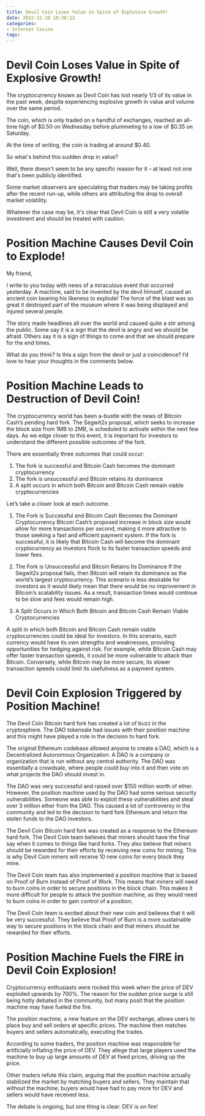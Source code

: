```yaml
---
title: Devil Coin Loses Value in Spite of Explosive Growth!
date: 2022-12-30 18:38:12
categories:
- Internet Casino
tags:
---
```



#  Devil Coin Loses Value in Spite of Explosive Growth!

The cryptocurrency known as Devil Coin has lost nearly 1/3 of its value in the past week, despite experiencing explosive growth in value and volume over the same period.

The coin, which is only traded on a handful of exchanges, reached an all-time high of $0.50 on Wednesday before plummeting to a low of $0.35 on Saturday.

At the time of writing, the coin is trading at around $0.40.

So what's behind this sudden drop in value?

Well, there doesn't seem to be any specific reason for it – at least not one that's been publicly identified.

Some market observers are speculating that traders may be taking profits after the recent run-up, while others are attributing the drop to overall market volatility.

Whatever the case may be, it's clear that Devil Coin is still a very volatile investment and should be treated with caution.

#  Position Machine Causes Devil Coin to Explode!

My friend,

I write to you today with news of a miraculous event that occurred yesterday. A machine, said to be invented by the devil himself, caused an ancient coin bearing his likeness to explode! The force of the blast was so great it destroyed part of the museum where it was being displayed and injured several people.

The story made headlines all over the world and caused quite a stir among the public. Some say it is a sign that the devil is angry and we should be afraid. Others say it is a sign of things to come and that we should prepare for the end times.

What do you think? Is this a sign from the devil or just a coincidence? I’d love to hear your thoughts in the comments below.

#  Position Machine Leads to Destruction of Devil Coin!

The cryptocurrency world has been a-bustle with the news of Bitcoin Cash’s pending hard fork. The Segwit2x proposal, which seeks to increase the block size from 1MB to 2MB, is scheduled to activate within the next few days. As we edge closer to this event, it is important for investors to understand the different possible outcomes of the fork.

There are essentially three outcomes that could occur:

1) The fork is successful and Bitcoin Cash becomes the dominant cryptocurrency
2) The fork is unsuccessful and Bitcoin retains its dominance
3) A split occurs in which both Bitcoin and Bitcoin Cash remain viable cryptocurrencies

Let’s take a closer look at each outcome.

1) The Fork is Successful and Bitcoin Cash Becomes the Dominant Cryptocurrency
Bitcoin Cash’s proposed increase in block size would allow for more transactions per second, making it more attractive to those seeking a fast and efficient payment system. If the fork is successful, it is likely that Bitcoin Cash will become the dominant cryptocurrency as investors flock to its faster transaction speeds and lower fees.

2) The Fork is Unsuccessful and Bitcoin Retains Its Dominance
If the Segwit2x proposal fails, then Bitcoin will retain its dominance as the world’s largest cryptocurrency. This scenario is less desirable for investors as it would likely mean that there would be no improvement in Bitcoin’s scalability issues. As a result, transaction times would continue to be slow and fees would remain high.

3) A Split Occurs in Which Both Bitcoin and Bitcoin Cash Remain Viable Cryptocurrencies



A split in which both Bitcoin and Bitcoin Cash remain viable cryptocurrencies could be ideal for investors. In this scenario, each currency would have its own strengths and weaknesses, providing opportunities for hedging against risk. For example, while Bitcoin Cash may offer faster transaction speeds, it could be more vulnerable to attack than Bitcoin. Conversely, while Bitcoin may be more secure, its slower transaction speeds could limit its usefulness as a payment system.

#  Devil Coin Explosion Triggered by Position Machine!

The Devil Coin Bitcoin hard fork has created a lot of buzz in the cryptosphere. The DAO tokensale had issues with their position machine and this might have played a role in the decision to hard fork.

The original Ethereum codebase allowed anyone to create a DAO, which is a Decentralized Autonomous Organization. A DAO is a company or organization that is run without any central authority. The DAO was essentially a crowdsale, where people could buy into it and then vote on what projects the DAO should invest in.

The DAO was very successful and raised over $150 million worth of ether. However, the position machine used by the DAO had some serious security vulnerabilities. Someone was able to exploit these vulnerabilities and steal over 3 million ether from the DAO. This caused a lot of controversy in the community and led to the decision to hard fork Ethereum and return the stolen funds to the DAO investors.

The Devil Coin Bitcoin hard fork was created as a response to the Ethereum hard fork. The Devil Coin team believes that miners should have the final say when it comes to things like hard forks. They also believe that miners should be rewarded for their efforts by receiving new coins for mining. This is why Devil Coin miners will receive 10 new coins for every block they mine.

The Devil Coin team has also implemented a position machine that is based on Proof of Burn instead of Proof of Work. This means that miners will need to burn coins in order to secure positions in the block chain. This makes it more difficult for people to attack the position machine, as they would need to burn coins in order to gain control of a position.

The Devil Coin team is excited about their new coin and believes that it will be very successful. They believe that Proof of Burn is a more sustainable way to secure positions in the block chain and that miners should be rewarded for their efforts.

#  Position Machine Fuels the FIRE in Devil Coin Explosion!

Cryptocurrency enthusiasts were rocked this week when the price of DEV exploded upwards by 700%. The reason for the sudden price surge is still being hotly debated in the community, but many posit that the position machine may have fueled the fire.

The position machine, a new feature on the DEV exchange, allows users to place buy and sell orders at specific prices. The machine then matches buyers and sellers automatically, executing the trades.

According to some traders, the position machine was responsible for artificially inflating the price of DEV. They allege that large players used the machine to buy up large amounts of DEV at fixed prices, driving up the price.

Other traders refute this claim, arguing that the position machine actually stabilized the market by matching buyers and sellers. They maintain that without the machine, buyers would have had to pay more for DEV and sellers would have received less.

The debate is ongoing, but one thing is clear: DEV is on fire!